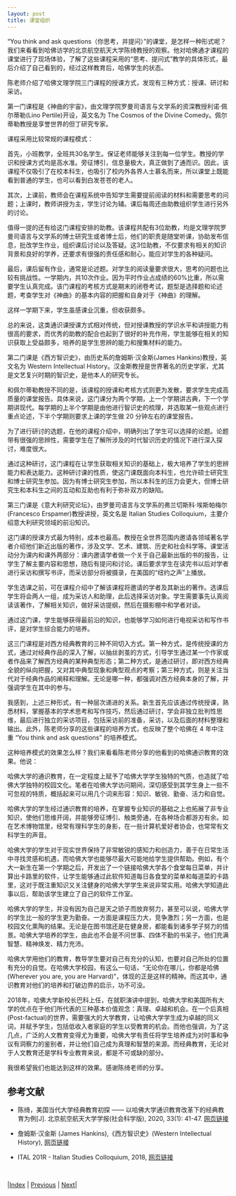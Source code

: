 ```yaml
---
layout: post
title: 课堂组织
---
```


“You think and ask questions（你思考，并提问）”的课堂，是怎样一种形式呢？我们来看看到哈佛访学的北京航空航天大学陈绮教授的观察。他对哈佛通才课程的课堂进行了现场体验，了解了这些课程采用的“思考、提问式”教学的具体形式，最后介绍了自己看到的，经过这样教育后，哈佛学生的状态。

陈老师介绍了哈佛文理学院三门课程的授课方式，发现有三种方式：授课、研讨和采访。

第一门课程是《神曲的宇宙》，由文理学院罗曼司语言与文学系的资深教授利诺·佩尔蒂勒(Lino Pertile)开设，英文名为 The Cosmos of the Divine Comedy。佩尔蒂勒教授是享誉世界的但丁研究专家。

课程采用比较常规的课程模式：

首先，小班教学，全班共30名学生。保证老师能够关注到每一位学生。教授的学识和授课方式均是高水准。旁征博引，信息量极大，真正做到了通而识。因此，该课程不仅吸引了在校本科生，也吸引了校内外各界人士慕名而来，所以课堂上既能看到普通的学生，也可以看到白发苍苍的老人。

其次，上课前，教师会在课程系统中告知学生需要提前阅读的材料和需要思考的问题；上课时，教师讲授为主，学生讨论为辅。课后每周还由助教组织学生进行另外的讨论。

值得一提的还有给这门课程安排的助教。该课程共配有3位助教，均是文理学院罗曼司语言与文学系的博士研究生或者博士后，他们的职责是随堂听课，协助发布信息，批改学生作业，组织课后讨论以及答疑。这3位助教，不仅要求有相关的知识背景和良好的学养，还要求有很强的责任感和耐心，能应对学生的各种疑问。

最后，课后留有作业，通常是论述题。对学生的阅读量要求很大，思考的问题也比较有挑战性。一学期内，共10次作业。因为平时作业占成绩的60%比重，所以需要学生认真完成。该门课程的考核方式是期末的闭卷考试，题型是选择题和论述题，考查学生对《神曲》的基本内容的把握和自身对于《神曲》的理解。

这样一学期下来，学生虽感课业沉重，但收获颇多。

总的来说，这类通识课授课方式相对传统，但对授课教授的学识水平和讲授能力有很高的要求，而优秀的助教的配合也起到了很好的补充作用，学生能够在相关的知识获取上受益颇多，培养的是学生思辨的能力和搜集材料的能力。

第二门课是《西方智识史》，由历史系的詹姆斯·汉金斯(James Hankins)教授，英文名为 Western Intellectual History。汉金斯教授是世界著名的历史学家，尤其是文艺复兴时期的智识史，是他本人的研究专长。

和佩尔蒂勒教授不同的是，该课程的授课和考核方式则更为发散，要求学生完成高质量的课堂报告。具体来说，这门课分为两个学期，上一个学期讲古典，下一个学期讲现代。每学期的上半个学期是由他进行智识史的梳理，并选取某一些观点进行重点论述，下半个学期则要求上课的学生做 20 分钟左右的课堂报告。

为了进行研讨的选题，在他的课程介绍中，明确列出了学生可以选择的论题。论题带有很强的思辨性，需要学生在了解所涉及的时代智识历史的情况下进行深入探讨，难度很大。

通过这种研讨，这门课程在让学生获取相关知识的基础上，极大培养了学生的思辨能力和表达能力。这种研讨课的性质，使这门课既面向本科生，也允许硕士研究生和博士研究生参加。因为有博士研究生参加，所以本科生的压力会更大，但博士研究生和本科生之间的互动和互助也有利于弥补双方的缺陷。

第三门课是《意大利研究论坛》，由罗曼司语言与文学系的弗兰切斯科·埃斯帕梅尔(Francesco Erspamer)教授讲授，英文名是 Italian Studies Colloquium，主要介绍意大利研究领域的前沿知识。

这门课的授课方式最为特别，成本也最高。教授在全世界范围内邀请各领域著名学者介绍他们新近出版的著作，涉及文学、艺术、建筑、历史和社会科学等。课堂活动分为课内和课外两部分：课内邀请学者做一个关于自己最新出版的书的报告，让学生了解主要内容和思想，随后有提问和讨论。课后要求学生在读完书以后对学者进行采访和撰写书评，而采访部分将被摄录，在美国的“纽约之声”上播放。

学生选课之前，可在课程介绍中了解该课程将邀请的学者及其新出的著作。选课后学生将会两人一组，成为采访人和助理，此后选择采访对象。学生需要事先认真阅读该著作，了解相关知识，做好采访提纲，然后在摄影棚中和学者对谈。

通过这门课，学生能够获得最前沿的知识，也能够学习如何进行电视采访和写作书评，是对学生综合能力的培养。

这三门课程是对西方经典教育的三种不同切入方式。第一种方式，是传统授课的方式，通过对经典作品的深入了解，以抽丝剥茧的方式，引导学生通过某一个作家或者作品来了解西方经典的某种典型形态；第二种方式，是通过研讨，即对西方经典全貌的纵向把握，又对其中典型现象和典型观点的考察；第三种方式，则是关注当代对于经典作品的阐释和理解。无论是哪一种，都强调对西方经典本身的了解，并强调学生在其中的参与。

我感到，上述三种形式，有一种层次递进的关系。新生首先应该通过传统授课，熟悉材料，掌握基本的学术思考和写作技巧，然后通过研讨，学会非独立批判性思维，最后进行独立的采访项目，包括采访前的准备，采访，以及后面的材料整理和输出。此外，陈老师分享的这些课程的培养方式，也反映了整个哈佛在 4 年中注重 “You think and ask questions” 的培养模式。

这种培养模式的效果怎么样？我们来看看陈老师分享的他看到的哈佛通识教育的效果。他说：

哈佛大学的通识教育，在一定程度上赋予了哈佛大学学生独特的气质，也造就了哈佛大学独特的校园文化。笔者在哈佛大学访问期间，深切感受到其学生身上一些不可忽视的特质，概括起来可以用几个词来形容：知识、敏锐、勤奋、活力和自觉。

哈佛大学的学生经过通识教育的培养，在掌握专业知识的基础之上也拓展了非专业知识，使他们思维开阔，并能够旁征博引、触类旁通，在各种场合都游刃有余。如在艺术博物馆里，经常有理科学生的身影，在一些计算机爱好者协会，也常常有文科学生的声音。

哈佛大学的学生对于现实世界保持了非常敏锐的感知力和创造力，善于在日常生活中寻找灵感和机遇，而哈佛大学也能够尽最大可能地给学生提供帮助。例如，有个大一新生在第一个学期之后，开发出了一个链接哈佛大学各个食堂每日菜单，并计算出卡路里的软件，让学生能够通过此软件知道每日各食堂的菜单和每道菜的卡路里，这对于既注重知识又关注健身的哈佛大学学生来说非常实用。哈佛大学知道此事以后，帮助该学生建立了自己的软件工作室。

哈佛大学的学生，并没有因为自己是天之骄子而放弃努力，甚至可以说，哈佛大学的学生比一般的学生更为勤奋。一方面是课程压力大，竞争激烈；另一方面，也是校园文化熏陶的结果。无论是在图书馆还是在健身房，都能看到诸多学子努力的情景。哈佛大学培养的学生，由此也不会是不问世事、四体不勤的书呆子。他们充满智慧、精神焕发、精力充沛。

哈佛大学用他们的教育，教导学生要对自己有充分的认知，也要对自己所处的位置有充分的自觉。在哈佛大学校园，有这么一句话，“无论你在哪儿，你都是哈佛(Wherever you are, you are Harvard)”，体现的正是这样的精神。而这其中，通识教育对他们的培养和打破边界的启示，功不可没。

2018年，哈佛大学新校长巴科上任，在就职演讲中提到，哈佛大学和美国所有大学的优点在于他们所代表的三种基本价值观念：真理、卓越和机会。在一个后真相(Post-factual)的世界，需要强大的大学教育，让哈佛大学学生成为卓越的同义词，并赋予学生，包括低收入者家庭的学生以受教育的机会。而他也强调，为了这几点，广泛的人文教育变得尤为重要，哈佛大学有责任将学生培养成为对时事和争议有洞察力的鉴别者，并让他们自己成为真理和智慧的来源。而经典教育，无论对于人文教育还是学科专业教育来说，都是不可或缺的部分。

我很希望我们也能达到这样的效果。感谢陈绮老师的分享。

## 参考文献

- 陈绮，美国当代大学经典教育初探 —— 以哈佛大学通识教育改革下的经典教育为例[J]. 北京航空航天大学学报(社会科学版), 2020, 33(1): 41-47. [网页链接](http://html.rhhz.net/BJHKHTDXXBSKB/20200107.htm)

- 詹姆斯·汉金斯 (James Hankins),《西方智识史》(Western Intellectual History), [网页链接](https://scholar.harvard.edu/jameshankins/classes/western-intellectual-history-greco-roman-antiquity)

- ITAL 201R - Italian Studies Colloquium, 2018, [网页链接](https://canvas.harvard.edu/courses/38200/assignments/syllabus)

<br/>

|[Index](../../) | [Previous](4-3-experience) | [Next](5-summary)|

